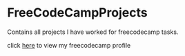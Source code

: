 # FreeCodeCampProjects
Contains all projects I have worked for freecodecamp tasks.

click [here](www.freecodecamp.com/akshayveer) to view  my freecodecamp profile
